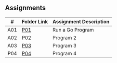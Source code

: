 ##  Assignments

|   #   | Folder Link | Assignment Description |
| :---: | ----------- | ---------------------- |
|  A01 | [P01](https://github.com/huyngo878/4143-PLC-HuyNgo/tree/main/Assignments/P01)    |  Run a Go Program |
| A02 | [P02](https://github.com/huyngo878/4143-PLC-HuyNgo/tree/main/Assignments/P02) | Program 2 |
| A03 | [P03](https://github.com/huyngo878/img_mod) | Program 3 |
| P04 | [P04](https://github.com/huyngo878/4143-PLC-HuyNgo/tree/main/Assignments/P04) |     Program 4 |
